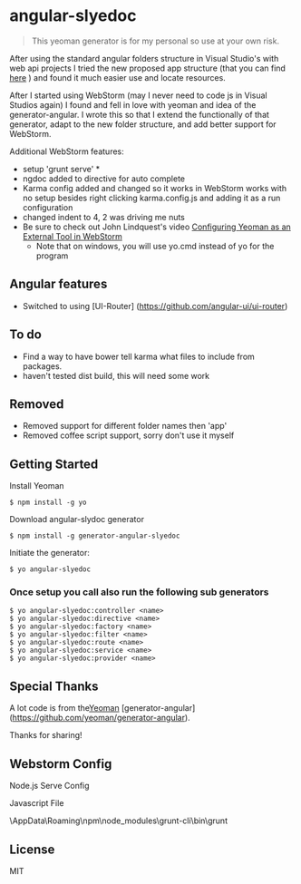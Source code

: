 # angular-slyedoc

>This yeoman generator is for my personal so use at your own risk.

After using the standard angular folders structure in  Visual Studio's with web api projects I tried the new proposed
app structure (that you can find [here](https://docs.google.com/document/d/1XXMvReO8-Awi1EZXAXS4PzDzdNvV6pGcuaF4Q9821Es/pub) )
and found it much easier use and locate resources.

After I started using WebStorm (may I never need to code js in Visual Studios again) I found and fell in love with
yeoman and idea of the generator-angular.  I wrote this so that I extend the functionally of that generator, adapt to
the new folder structure, and add better support for WebStorm.

Additional WebStorm features:

*   setup 'grunt serve'
    * 
*   ngdoc added to directive for auto complete
*   Karma config added and changed so it works in WebStorm works with no setup besides right clicking karma.config.js
    and adding it as a run configuration
*   changed indent to 4, 2 was driving me nuts
*   Be sure to check out John Lindquest's video [Configuring Yeoman as an External Tool in WebStorm](https://www.youtube.com/watch?v=KBueufmUgdw)
    *   Note that on windows, you will use yo.cmd instead of yo for the program

## Angular features

*   Switched to using [UI-Router] (https://github.com/angular-ui/ui-router)

## To do

*   Find a way to have bower tell karma what files to include from packages.
*   haven't tested dist build, this will need some work

## Removed

*   Removed support for different folder names then 'app'
*   Removed coffee script support, sorry don't use it myself



## Getting Started

Install Yeoman

```
$ npm install -g yo
```

Download angular-slydoc generator

```
$ npm install -g generator-angular-slyedoc
```

Initiate the generator:

```
$ yo angular-slyedoc
```

### Once setup you call also run the following sub generators

```
$ yo angular-slyedoc:controller <name>
$ yo angular-slyedoc:directive <name>
$ yo angular-slyedoc:factory <name>
$ yo angular-slyedoc:filter <name>
$ yo angular-slyedoc:route <name>
$ yo angular-slyedoc:service <name>
$ yo angular-slyedoc:provider <name>
```

## Special Thanks

A lot code is from the[Yeoman](http://yeoman.io) [generator-angular] (https://github.com/yeoman/generator-angular).

Thanks for sharing!

## Webstorm Config

Node.js Serve Config

Javascript File

<profile>\AppData\Roaming\npm\node_modules\grunt-cli\bin\grunt

## License

MIT
